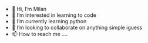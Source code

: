 - 👋 Hi, I’m Milan
- 👀 I’m interested in learning to code
- 🌱 I’m currently learning python
- 💞️ I’m looking to collaborate on anything simple iguess
- 📫 How to reach me ....

<!---
Milan9135/Milan9135 is a ✨ special ✨ repository because its `README.md` (this file) appears on your GitHub profile.
You can click the Preview link to take a look at your changes.
--->
